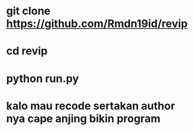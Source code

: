 # git clone https://github.com/Rmdn19id/revip
# cd revip
# python run.py 

# kalo mau recode sertakan author nya cape anjing bikin program
